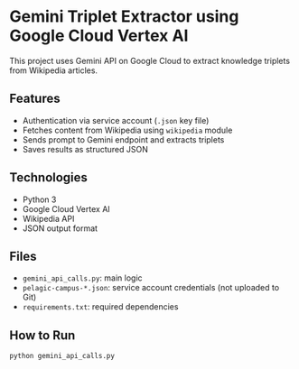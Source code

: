 # Gemini Triplet Extractor using Google Cloud Vertex AI

This project uses Gemini API on Google Cloud to extract knowledge triplets from Wikipedia articles.

## Features
- Authentication via service account (`.json` key file)
- Fetches content from Wikipedia using `wikipedia` module
- Sends prompt to Gemini endpoint and extracts triplets
- Saves results as structured JSON

## Technologies
- Python 3
- Google Cloud Vertex AI
- Wikipedia API
- JSON output format

## Files
- `gemini_api_calls.py`: main logic
- `pelagic-campus-*.json`: service account credentials (not uploaded to Git)
- `requirements.txt`: required dependencies

## How to Run
```bash
python gemini_api_calls.py
